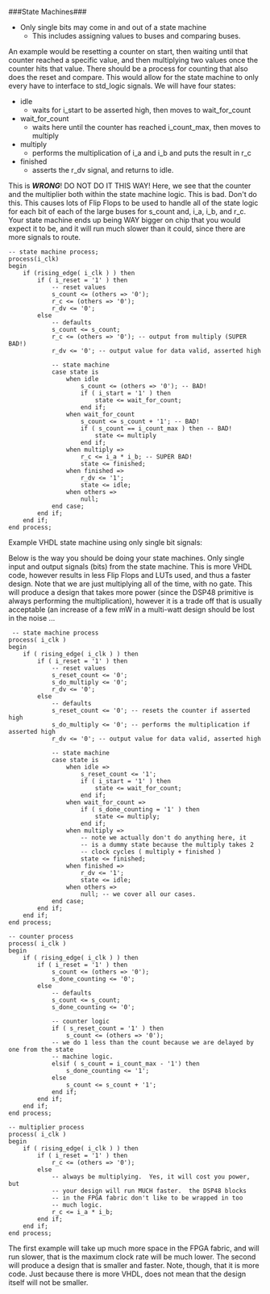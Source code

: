 ###State Machines###

 - Only single bits may come in and out of a state machine
   - This includes assigning values to buses and comparing buses.
   
An example would be resetting a counter on start, then waiting until that counter
reached a specific value, and then multiplying two values once the counter hits that
value.  There should be a process for counting that also does the reset and compare.
This would allow for the state machine to only every have to interface to std_logic
signals.  We will have four states:

  - idle
    - waits for i_start to be asserted high, then moves to wait_for_count
  - wait_for_count
    - waits here until the counter has reached i_count_max, then moves to multiply
  - multiply
    - performs the multiplication of i_a and i_b and puts the result in r_c
  - finished
    - asserts the r_dv signal, and returns to idle.
     
This is ***WRONG***! DO NOT DO IT THIS WAY!  Here, we see that the counter and the
multiplier both within the state machine logic.  This is bad.  Don't do this.  This
causes lots of Flip Flops to be used to handle all of the state logic for each bit
of each of the large buses for s_count and, i_a, i_b, and r_c.  Your state machine
ends up being WAY bigger on chip that you would expect it to be, and it will run
much slower than it could, since there are more signals to route.

    -- state machine process;
    process(i_clk)
    begin
        if (rising_edge( i_clk ) ) then
            if ( i_reset = '1' ) then
                -- reset values
                s_count <= (others => '0');
                r_c <= (others => '0');
                r_dv <= '0';
            else
                -- defaults
                s_count <= s_count;
                r_c <= (others => '0'); -- output from multiply (SUPER BAD!)
                r_dv <= '0'; -- output value for data valid, asserted high
            
                -- state machine
                case state is
                    when idle
                        s_count <= (others => '0'); -- BAD!
                        if ( i_start = '1' ) then
                            state <= wait_for_count;
                        end if;
                    when wait_for_count
                        s_count <= s_count + '1'; -- BAD!
                        if ( s_count == i_count_max ) then -- BAD!
                            state <= multiply
                        end if;
                    when multiply =>
                        r_c <= i_a * i_b; -- SUPER BAD!
                        state <= finished;
                    when finished =>
                        r_dv <= '1';
                        state <= idle;
                    when others =>
                        null;
                end case;
            end if;
        end if;
    end process;
     
Example VHDL state machine using only single bit signals:

Below is the way you should be doing your state machines.  Only single input and output
signals (bits) from the state machine.  This is more VHDL code, however results in less
Flip Flops and LUTs used, and thus a faster design.  Note that we are just multiplying
all of the time, with no gate.  This will produce a design that takes more power (since
the DSP48 primitive is always performing the multiplication), however it is a trade off
that is usually acceptable (an increase of a few mW in a multi-watt design should be 
lost in the noise ...
     
     -- state machine process
    process( i_clk ) 
    begin
        if ( rising_edge( i_clk ) ) then
            if ( i_reset = '1' ) then
                -- reset values
                s_reset_count <= '0';
                s_do_multiply <= '0';
                r_dv <= '0';
            else
                -- defaults
                s_reset_count <= '0'; -- resets the counter if asserted high
                s_do_multiply <= '0'; -- performs the multiplication if asserted high
                r_dv <= '0'; -- output value for data valid, asserted high
                
                -- state machine
                case state is
                    when idle =>
                        s_reset_count <= '1';
                        if ( i_start = '1' ) then
                            state <= wait_for_count;
                        end if;
                    when wait_for_count =>
                        if ( s_done_counting = '1' ) then
                            state <= multiply;
                        end if;
                    when multiply =>
                        -- note we actually don't do anything here, it
                        -- is a dummy state because the multiply takes 2
                        -- clock cycles ( multiply + finished )
                        state <= finished;
                    when finished =>
                        r_dv <= '1';
                        state <= idle;
                    when others =>
                        null; -- we cover all our cases.
                end case;
            end if;
        end if;
    end process;
    
    -- counter process
    process( i_clk ) 
    begin
        if ( rising_edge( i_clk ) ) then
            if ( i_reset = '1' ) then
                s_count <= (others => '0');
                s_done_counting <= '0';
            else
                -- defaults
                s_count <= s_count;
                s_done_counting <= '0';
            
                -- counter logic
                if ( s_reset_count = '1' ) then
                    s_count <= (others => '0');
                -- we do 1 less than the count because we are delayed by one from the state
                -- machine logic.
                elsif ( s_count = i_count_max - '1') then 
                    s_done_counting <= '1';
                else
                    s_count <= s_count + '1';
                end if;
            end if;
        end if;
    end process;
    
    -- multiplier process
    process( i_clk ) 
    begin
        if ( rising_edge( i_clk ) ) then
            if ( i_reset = '1' ) then
                r_c <= (others => '0');
            else
                -- always be multiplying.  Yes, it will cost you power, but
                -- your design will run MUCH faster.  the DSP48 blocks
                -- in the FPGA fabric don't like to be wrapped in too
                -- much logic.
                r_c <= i_a * i_b;
            end if;
        end if;
    end process;
The first example will take up much more space in the FPGA fabric, and will run
slower, that is the maximum clock rate will be much lower.   The second will
produce a design that is smaller and faster.  Note, though, that it is more code.
Just because there is more VHDL, does not mean that the design itself will not 
be smaller.
